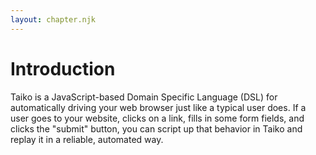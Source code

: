 ```yaml
---
layout: chapter.njk
---
```


# Introduction

Taiko is a JavaScript-based Domain Specific Language (DSL) for automatically
driving your web browser just like a typical user does. If a user goes 
to your website, clicks on a link, fills in some form fields, and clicks 
the "submit" button, you can script up that behavior in Taiko and replay 
it in a reliable, automated way.
